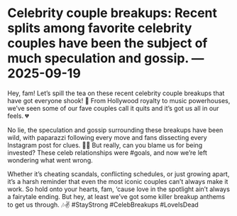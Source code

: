# Celebrity couple breakups: Recent splits among favorite celebrity couples have been the subject of much speculation and gossip. — 2025-09-19

Hey, fam! Let’s spill the tea on these recent celebrity couple breakups that have got everyone shook! 🙊 From Hollywood royalty to music powerhouses, we’ve seen some of our fave couples call it quits and it’s got us all in our feels. 💔

No lie, the speculation and gossip surrounding these breakups have been wild, with paparazzi following every move and fans dissecting every Instagram post for clues. 🕵️‍♀️ But really, can you blame us for being invested? These celeb relationships were #goals, and now we’re left wondering what went wrong.

Whether it’s cheating scandals, conflicting schedules, or just growing apart, it’s a harsh reminder that even the most iconic couples can’t always make it work. So hold onto your hearts, fam, ‘cause love in the spotlight ain’t always a fairytale ending. But hey, at least we’ve got some killer breakup anthems to get us through. 🎶✌️ #StayStrong #CelebBreakups #LoveIsDead